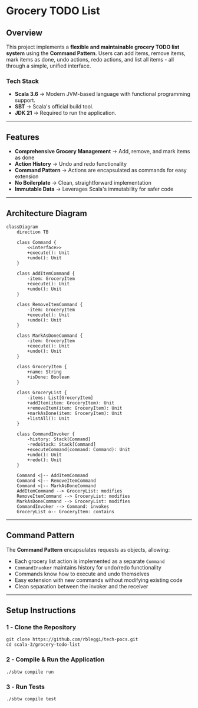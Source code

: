 # **Grocery TODO List**

## **Overview**

This project implements a **flexible and maintainable grocery TODO list system** using the **Command Pattern**. Users can add items, remove items, mark items as done, undo actions, redo actions, and list all items - all through a simple, unified interface.

### **Tech Stack**

- **Scala 3.6** → Modern JVM-based language with functional programming support.
- **SBT** → Scala's official build tool.
- **JDK 21** → Required to run the application.

---

## **Features**

- **Comprehensive Grocery Management** → Add, remove, and mark items as done
- **Action History** → Undo and redo functionality
- **Command Pattern** → Actions are encapsulated as commands for easy extension
- **No Boilerplate** → Clean, straightforward implementation
- **Immutable Data** → Leverages Scala's immutability for safer code

---

## **Architecture Diagram**

```mermaid
classDiagram
    direction TB

    class Command {
        <<interface>>
        +execute(): Unit
        +undo(): Unit
    }

    class AddItemCommand {
        -item: GroceryItem
        +execute(): Unit
        +undo(): Unit
    }

    class RemoveItemCommand {
        -item: GroceryItem
        +execute(): Unit
        +undo(): Unit
    }

    class MarkAsDoneCommand {
        -item: GroceryItem
        +execute(): Unit
        +undo(): Unit
    }

    class GroceryItem {
        +name: String
        +isDone: Boolean
    }

    class GroceryList {
        -items: List[GroceryItem]
        +addItem(item: GroceryItem): Unit
        +removeItem(item: GroceryItem): Unit
        +markAsDone(item: GroceryItem): Unit
        +listAll(): Unit
    }

    class CommandInvoker {
        -history: Stack[Command]
        -redoStack: Stack[Command]
        +executeCommand(command: Command): Unit
        +undo(): Unit
        +redo(): Unit
    }

    Command <|-- AddItemCommand
    Command <|-- RemoveItemCommand
    Command <|-- MarkAsDoneCommand
    AddItemCommand --> GroceryList: modifies
    RemoveItemCommand --> GroceryList: modifies
    MarkAsDoneCommand --> GroceryList: modifies
    CommandInvoker --> Command: invokes
    GroceryList o-- GroceryItem: contains
```

---

## **Command Pattern**

The **Command Pattern** encapsulates requests as objects, allowing:

- Each grocery list action is implemented as a separate `Command`
- `CommandInvoker` maintains history for undo/redo functionality
- Commands know how to execute and undo themselves
- Easy extension with new commands without modifying existing code
- Clean separation between the invoker and the receiver

---

## **Setup Instructions**

### **1️ - Clone the Repository**

```shell
git clone https://github.com/rbleggi/tech-pocs.git
cd scala-3/grocery-todo-list
```

### **2️ - Compile & Run the Application**

```shell
./sbtw compile run
```

### **3️ - Run Tests**

```shell
./sbtw compile test
```
